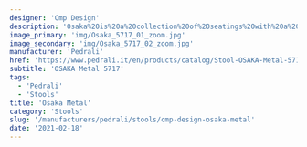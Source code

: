 ```yaml
---
designer: 'Cmp Design'
description: 'Osaka%20is%20a%20collection%20of%20seatings%20with%20a%20strong%20graphic%20impact%20whose%20construction%20elements%20remind%20the%20linear%20features%20of%20an%20ideogram.%20Osaka%20Metal%20barstool%20with%20ash%20plywood%20shell%20and%20steel%20rod%20sled%20frame%20%D8%2011%20mm.%20Seat%20height%20750%20mm.'
image_primary: 'img/Osaka_5717_01_zoom.jpg'
image_secondary: 'img/Osaka_5717_02_zoom.jpg'
manufacturer: 'Pedrali'
href: 'https://www.pedrali.it/en/products/catalog/Stool-OSAKA-Metal-5717/'
subtitle: 'OSAKA Metal 5717'
tags:
  - 'Pedrali'
  - 'Stools'
title: 'Osaka Metal'
category: 'Stools'
slug: '/manufacturers/pedrali/stools/cmp-design-osaka-metal'
date: '2021-02-18'
---
```

